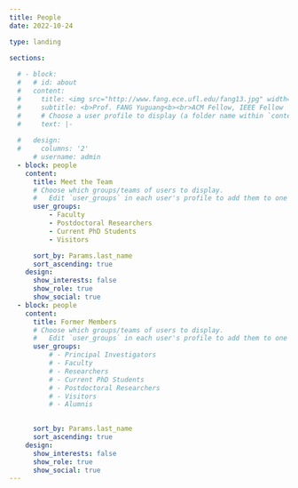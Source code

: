```yaml
---
title: People
date: 2022-10-24

type: landing

sections:
  
  # - block: 
  #   # id: about
  #   content: 
  #     title: <img src="http://www.fang.ece.ufl.edu/fang13.jpg" width="60%"> 
  #     subtitle: <b>Prof. FANG Yuguang<b><br>ACM Fellow, IEEE Fellow
  #     # Choose a user profile to display (a folder name within `content/authors/`)
  #     text: |-
        
  #   design:
  #     columns: '2'
      # username: admin
  - block: people
    content:
      title: Meet the Team
      # Choose which groups/teams of users to display.
      #   Edit `user_groups` in each user's profile to add them to one or more of these groups.
      user_groups:
          - Faculty
          - Postdoctoral Researchers
          - Current PhD Students
          - Visitors

      sort_by: Params.last_name
      sort_ascending: true
    design:
      show_interests: false
      show_role: true
      show_social: true
  - block: people
    content:
      title: Former Members
      # Choose which groups/teams of users to display.
      #   Edit `user_groups` in each user's profile to add them to one or more of these groups.
      user_groups:
          # - Principal Investigators
          # - Faculty
          # - Researchers
          # - Current PhD Students
          # - Postdoctoral Researchers
          # - Visitors
          # - Alumnis
        

      sort_by: Params.last_name
      sort_ascending: true
    design:
      show_interests: false
      show_role: true
      show_social: true
---
```

